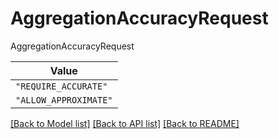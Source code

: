 # AggregationAccuracyRequest

AggregationAccuracyRequest

| **Value** |
| --------- |
| `"REQUIRE_ACCURATE"` |
| `"ALLOW_APPROXIMATE"` |


[[Back to Model list]](../../../README.md#models-v1-link) [[Back to API list]](../../../README.md#apis-v1-link) [[Back to README]](../../../README.md)
